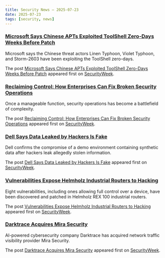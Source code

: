 ```yaml
---
title: Security News – 2025-07-23
date: 2025-07-23
tags: [security, news]
---
```


### [Microsoft Says Chinese APTs Exploited ToolShell Zero-Days Weeks Before Patch](https://www.securityweek.com/microsoft-says-chinese-apts-exploited-toolshell-zero-days-weeks-before-patch/)

<p>Microsoft says the Chinese threat actors Linen Typhoon, Violet Typhoon, and Storm-2603 have been exploiting the ToolShell zero-days.</p>
<p>The post <a href="https://www.securityweek.com/microsoft-says-chinese-apts-exploited-toolshell-zero-days-weeks-before-patch/">Microsoft Says Chinese APTs Exploited ToolShell Zero-Days Weeks Before Patch</a> appeared first on <a href="https://www.securityweek.com">SecurityWeek</a>.</p>

### [Reclaiming Control: How Enterprises Can Fix Broken Security Operations](https://www.securityweek.com/reclaiming-control-how-enterprises-can-fix-broken-security-operations/)

<p>Once a manageable function, security operations has become a battlefield of complexity.</p>
<p>The post <a href="https://www.securityweek.com/reclaiming-control-how-enterprises-can-fix-broken-security-operations/">Reclaiming Control: How Enterprises Can Fix Broken Security Operations</a> appeared first on <a href="https://www.securityweek.com">SecurityWeek</a>.</p>

### [Dell Says Data Leaked by Hackers Is Fake](https://www.securityweek.com/hackers-leak-fake-dell-data/)

<p>Dell confirms the compromise of a demo environment containing synthetic data after hackers leak allegedly stolen information.</p>
<p>The post <a href="https://www.securityweek.com/hackers-leak-fake-dell-data/">Dell Says Data Leaked by Hackers Is Fake</a> appeared first on <a href="https://www.securityweek.com">SecurityWeek</a>.</p>

### [Vulnerabilities Expose Helmholz Industrial Routers to Hacking](https://www.securityweek.com/vulnerabilities-expose-helmholz-industrial-routers-to-hacking/)

<p>Eight vulnerabilities, including ones allowing full control over a device, have been discovered and patched in Helmholz REX 100 industrial routers. </p>
<p>The post <a href="https://www.securityweek.com/vulnerabilities-expose-helmholz-industrial-routers-to-hacking/">Vulnerabilities Expose Helmholz Industrial Routers to Hacking</a> appeared first on <a href="https://www.securityweek.com">SecurityWeek</a>.</p>

### [Darktrace Acquires Mira Security](https://www.securityweek.com/darktrace-acquires-mira-security/)

<p>AI-powered cybersecurity company Darktrace has acquired network traffic visibility provider Mira Security.</p>
<p>The post <a href="https://www.securityweek.com/darktrace-acquires-mira-security/">Darktrace Acquires Mira Security</a> appeared first on <a href="https://www.securityweek.com">SecurityWeek</a>.</p>

